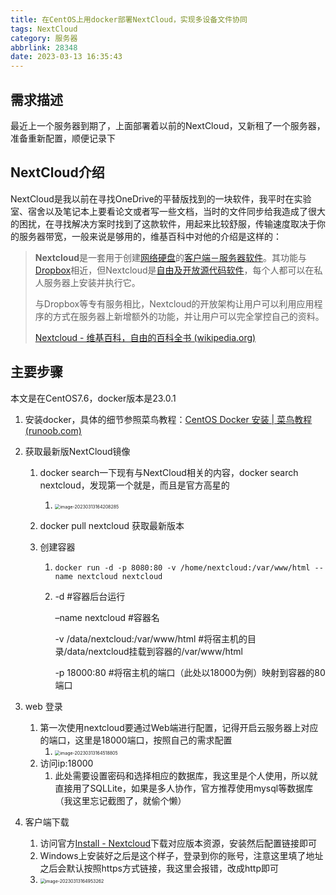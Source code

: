 ```yaml
---
title: 在CentOS上用docker部署NextCloud，实现多设备文件协同
tags: NextCloud
category: 服务器
abbrlink: 28348
date: 2023-03-13 16:35:43
---
```


## 需求描述

最近上一个服务器到期了，上面部署着以前的NextCloud，又新租了一个服务器，准备重新配置，顺便记录下



## NextCloud介绍

NextCloud是我以前在寻找OneDrive的平替版找到的一块软件，我平时在实验室、宿舍以及笔记本上要看论文或者写一些文档，当时的文件同步给我造成了很大的困扰，在寻找解决方案时找到了这款软件，用起来比较舒服，传输速度取决于你的服务器带宽，一般来说是够用的，维基百科中对他的介绍是这样的：

> **Nextcloud**是一套用于创建[网络硬盘](https://zh.wikipedia.org/wiki/网络硬盘)的[客户端－服务器软件](https://zh.wikipedia.org/wiki/主從式架構)。其功能与[Dropbox](https://zh.wikipedia.org/wiki/Dropbox)相近，但Nextcloud是[自由及开放源代码软件](https://zh.wikipedia.org/wiki/自由及开放源代码软件)，每个人都可以在私人服务器上安装并执行它。
>
> 与Dropbox等专有服务相比，Nextcloud的开放架构让用户可以利用应用程序的方式在服务器上新增额外的功能，并让用户可以完全掌控自己的资料。
>
> [Nextcloud - 维基百科，自由的百科全书 (wikipedia.org)](https://zh.wikipedia.org/zh-cn/Nextcloud)





## 主要步骤

本文是在CentOS7.6，docker版本是23.0.1

1. 安装docker，具体的细节参照菜鸟教程：[CentOS Docker 安装 | 菜鸟教程 (runoob.com)](https://www.runoob.com/docker/centos-docker-install.html)

2. 获取最新版NextCloud镜像

   1. docker search一下现有与NextCloud相关的内容，docker search nextcloud，发现第一个就是，而且是官方高星的

      1. <img src="https://cdn.jsdelivr.net/gh/Kong-PR/Typora-picture@latest/img/image-20230313164208285.png" alt="image-20230313164208285" style="zoom: 50%;" />

   2. docker pull nextcloud 获取最新版本

   3. 创建容器

      1. ```
         docker run -d -p 8080:80 -v /home/nextcloud:/var/www/html --name nextcloud nextcloud
         ```

      2. -d #容器后台运行

         –name nextcloud #容器名

         -v /data/nextcloud:/var/www/html #将宿主机的目录/data/nextcloud挂载到容器的/var/www/html

         -p 18000:80 #将宿主机的端口（此处以18000为例）映射到容器的80端口

3. web 登录

   1. 第一次使用nextcloud要通过Web端进行配置，记得开启云服务器上对应的端口，这里是18000端口，按照自己的需求配置
      1. <img src="https://cdn.jsdelivr.net/gh/Kong-PR/Typora-picture@latest/img/image-20230313164518805.png" alt="image-20230313164518805" style="zoom: 50%;" />
   2. 访问ip:18000
      1. 此处需要设置密码和选择相应的数据库，我这里是个人使用，所以就直接用了SQLLite，如果是多人协作，官方推荐使用mysql等数据库（我这里忘记截图了，就偷个懒）

4. 客户端下载

   1. 访问官方[Install - Nextcloud](https://nextcloud.com/install/)下载对应版本资源，安装然后配置链接即可
   2. Windows上安装好之后是这个样子，登录到你的账号，注意这里填了地址之后会默认按照https方式链接，我这里会报错，改成http即可
   3. <img src="https://cdn.jsdelivr.net/gh/Kong-PR/Typora-picture@latest/img/image-20230313164953262.png" alt="image-20230313164953262" style="zoom:50%;" />